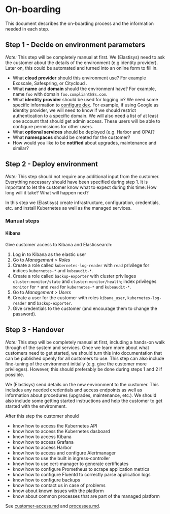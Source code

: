 # On-boarding

This document describes the on-boarding process and the information needed in each step.

## Step 1 - Decide on environment parameters

*Note:* This step will be completely manual at first.
We (Elastisys) need to ask the customer about the details of the environment (e.g identity provider).
Later on, this could be automated and turned into an online form to fill in.

- What **cloud provider** should this environment use?
  For example Exoscale, Safespring, or Citycloud .
- What **name** and **domain** should the environment have?
  For example, name `foo` with domain `foo.compliantk8s.com`.
- What **identity provider** should be used for logging in?
  We need some specific information to [configure dex](https://github.com/dexidp/dex#connectors).
  For example, if using Google as identity provider, we will need to know if we should restrict authentication to a specific domain.
  We will also need a list of at least one account that should get admin access.
  These users will be able to configure permissions for other users.
- What **optional services** should be deployed (e.g. Harbor and OPA)?
- What **namespaces** should be created for the customer?
- How would you like to be **notified** about upgrades, maintenance and similar?

## Step 2 - Deploy environment

*Note:* This step should not require any additional input from the customer.
Everything necessary should have been specified during step 1.
It is important to let the customer know what to expect during this time: How long will it take? What will happen next?

In this step we (Elastisys) create infrastructure, configuration, credentials, etc. and install Kubernetes as well as the managed services.

### Manual steps

#### Kibana

Give customer access to Kibana and Elasticsearch:

1. Log in to Kibana as the elastic user
2. Go to *Management > Roles*
3. Create a role called `kubernetes-log-reader` with `read` privilege for indices `kubernetes-*` and `kubeaudit-*`.
4. Create a role called `backup-exporter` with cluster privileges `cluster:monitor/state` and `cluster:monitor/health`; index privileges `monitor` for `*` and `read` for `kubernetes-*` and `kubeaudit-*`.
5. Go to *Management > Users*
6. Create a user for the customer with roles `kibana_user`, `kubernetes-log-reader` and `backup-exporter`.
7. Give credentials to the customer (and encourage them to change the password).

## Step 3 - Handover

*Note:* This step will be completely manual at first, including a hands-on walk through of the system and services.
Once we learn more about what customers need to get started, we should turn this into documentation that can be published openly for all customers to use.
This step can also include fine-tuning of the environment initially (e.g. give the customer more privileges).
However, this should preferably be done during steps 1 and 2 if possible.

We (Elastisys) send details on the new environment to the customer.
This includes any needed credentials and access endpoints as well as information about procedures (upgrades, maintenance, etc.).
We should also include some getting started instructions and help the customer to get started with the environment.

After this step the customer should

- know how to access the Kubernetes API
- know how to access the Kubernetes dasboard
- know how to access Kibana
- know how to access Grafana
- know how to access Harbor
- know how to access and configure Alertmanager
- know how to use the built in ingress-controller
- know how to use cert-manager to generate certificates
- know how to configure Prometheus to scrape application metrics
- know how to configure Fluentd to correctly parse application logs
- know how to configure backups
- know how to contact us in case of problems
- know about known issues with the platform
- know about common processes that are part of the managed platform

See [customer-access.md](customer-access.md) and [processes.md](processes.md).
